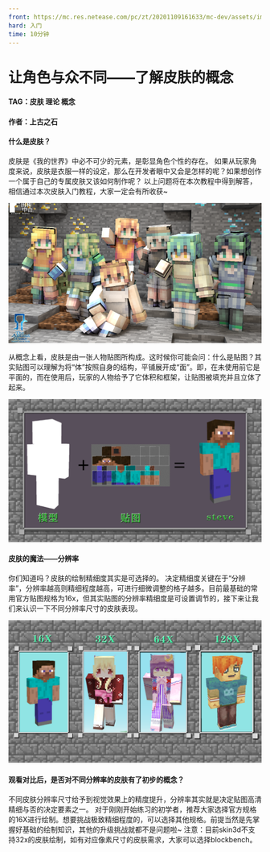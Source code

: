 ```yaml
---
front: https://mc.res.netease.com/pc/zt/20201109161633/mc-dev/assets/img/1_1.8e80cb04.png
hard: 入门
time: 10分钟
---
```


# 让角色与众不同——了解皮肤的概念



#### TAG：皮肤 理论 概念



#### 作者：上古之石

#### 什么是皮肤？

皮肤是《我的世界》中必不可少的元素，是彰显角色个性的存在。
如果从玩家角度来说，皮肤是衣服一样的设定，那么在开发者眼中又会是怎样的呢？如果想创作一个属于自己的专属皮肤又该如何制作呢？
以上问题将在本次教程中得到解答，相信通过本次皮肤入门教程，大家一定会有所收获~

![](./images/1_1.png)



从概念上看，皮肤是由一张人物贴图所构成。这时候你可能会问：什么是贴图？其实贴图可以理解为将“体”按照自身的结构，平铺展开成“面”。即，在未使用前它是平面的，而在使用后，玩家的人物给予了它体积和框架，让贴图被填充并且立体了起来。

![](./images/1_2.png)



#### 皮肤的魔法——分辨率

你们知道吗？皮肤的绘制精细度其实是可选择的。
决定精细度关键在于“分辨率”，分辨率越高则精细程度越高，可进行细微调整的格子越多。目前最基础的常用官方贴图规格为16x，但其实贴图的分辨率精细度是可设置调节的，接下来让我们来认识一下不同分辨率尺寸的皮肤表现。

![](./images/1_3.png)



#### 观看对比后，是否对不同分辨率的皮肤有了初步的概念？

不同皮肤分辨率尺寸给予到视觉效果上的精度提升，分辨率其实就是决定贴图高清精细与否的决定要素之一。
对于刚刚开始练习的初学者，推荐大家选择官方规格的16X进行绘制。想要挑战极致精细程度的，可以选择其他规格。前提当然是先掌握好基础的绘制知识，其他的升级挑战就都不是问题啦~
注意：目前skin3d不支持32x的皮肤绘制，如有对应像素尺寸的皮肤需求，大家可以选择blockbench。